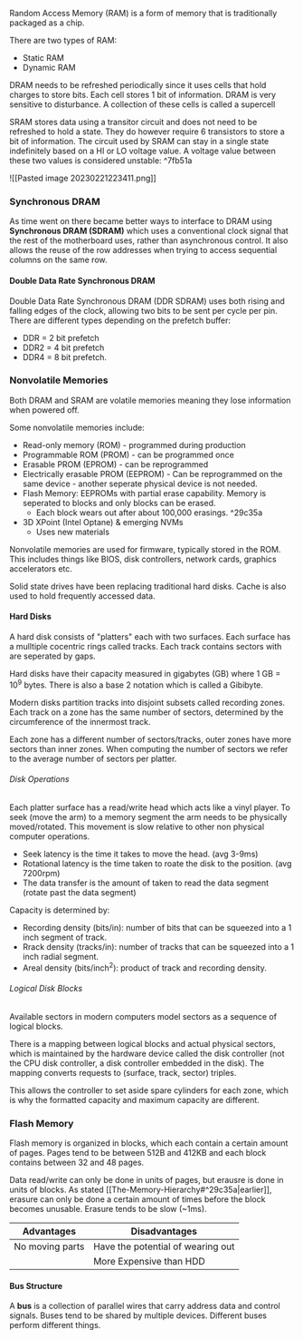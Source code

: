 Random Access Memory (RAM) is a form of memory that is traditionally packaged as a chip.

There are two types of RAM:
* Static RAM 
* Dynamic RAM

DRAM needs to be refreshed periodically since it uses cells that hold charges to store bits. Each cell stores 1 bit of information. DRAM is very sensitive to disturbance. A collection of these cells is called a supercell

SRAM stores data using a transitor circuit and does not need to be refreshed to hold a state. They do however require 6 transistors to store a bit of information. The circuit used by SRAM can stay in a single state indefinitely based on a HI or LO voltage value. A voltage value between these two values is considered unstable: ^7fb51a

![[Pasted image 20230221223411.png]]

### Synchronous DRAM

As time went on there became better ways to interface to DRAM using **Synchronous DRAM (SDRAM)** which uses a conventional clock signal that the rest of the motherboard uses, rather than asynchronous control. It also allows the reuse of the row addresses when trying to access sequential columns on the same row.

#### Double Data Rate Synchronous DRAM 

Double Data Rate Synchronous DRAM (DDR SDRAM) uses both rising and falling edges of the clock, allowing two bits to be sent per cycle per pin. There are different types depending on the prefetch buffer:
* DDR = 2 bit prefetch
* DDR2 = 4 bit prefetch
* DDR4 = 8 bit prefetch.

### Nonvolatile Memories

Both DRAM and SRAM are volatile memories meaning they lose information when powered off.

Some nonvolatile memories include:
* Read-only memory (ROM) - programmed during production
* Programmable ROM (PROM) - can be programmed once
* Erasable PROM (EPROM) - can be reprogrammed
* Electrically erasable PROM (EEPROM) - Can be reprogrammed on the same device - another seperate physical device is not needed.
* Flash Memory: EEPROMs with partial erase capability. Memory is seperated to blocks and only blocks can be erased. 
	* Each block wears out after about 100,000 erasings. ^29c35a
* 3D XPoint (Intel Optane) & emerging NVMs
	* Uses new materials

Nonvolatile memories are used for firmware, typically stored in the ROM. This includes things like BIOS, disk controllers, network cards, graphics accelerators etc. 

Solid state drives have been replacing traditional hard disks. Cache is also used to hold frequently accessed data.

#### Hard Disks

A hard disk consists of "platters" each with two surfaces. Each surface has a mulltiple cocentric rings called tracks. Each track contains sectors with are seperated by gaps.

Hard disks have their capacity measured in  gigabytes (GB) where 1 GB = $10^9$ bytes. There is also a base 2 notation which is called a Gibibyte.

Modern disks partition tracks into disjoint subsets called recording zones. Each track on a zone has the same number of sectors, determined by the circumference of the innermost track.

Each zone has a different number of sectors/tracks, outer zones have more sectors than inner zones. When computing the number of sectors we refer to the average number of sectors per platter.

###### Disk Operations

Each platter surface has a read/write head which acts like a vinyl player. To seek (move the arm) to a memory segment the arm needs to be physically moved/rotated. This movement is slow relative to other non physical computer operations. 

* Seek latency is the time it takes to move the head.  (avg 3-9ms)
* Rotational latency is the time taken to roate the disk to the position. (avg 7200rpm)
* The data transfer is the amount of taken to read the data segment (rotate past the data segment)

Capacity is determined by:
* Recording density (bits/in): number of bits that can be squeezed into a 1 inch segment of track.
* Rrack density (tracks/in): number of tracks that can be squeezed into a 1 inch radial segment.
* Areal density (bits/inch$^2$): product of track and recording density.

###### Logical Disk Blocks

Available sectors in modern computers model sectors as a sequence of logical blocks. 

There is a mapping between logical blocks and actual physical sectors, which is maintained by the hardware device called the disk controller (not the CPU disk controller, a disk controller embedded in the disk). The mapping converts requests to (surface, track, sector) triples.

This allows the controller to set aside spare cylinders for each zone, which is why the formatted capacity and maximum capacity are different.

### Flash Memory

Flash memory is organized in blocks, which each contain a certain amount of pages. Pages tend to be between 512B and 412KB and each block contains between 32 and 48 pages. 

Data read/write can only be done in units of pages, but erausre is done in units of blocks. As stated [[The-Memory-Hierarchy#^29c35a|earlier]], erasure can only be done a certain amount of times before the block becomes unusable. Erasure tends to be slow (~1ms).

| Advantages      | Disadvantages                     |
| --------------- | --------------------------------- |
| No moving parts | Have the potential of wearing out |
|                 | More Expensive than HDD           |

#### Bus Structure

A **bus** is a collection of parallel wires that carry address data and control signals. Buses tend to be shared by multiple devices. Different buses perform different things.
